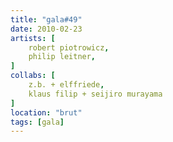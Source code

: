 ```yaml
---
title: "gala#49"
date: 2010-02-23
artists: [
    robert piotrowicz,
    philip leitner,
]
collabs: [
    z.b. + elffriede,
    klaus filip + seijiro murayama
]
location: "brut"
tags: [gala]
---
```

